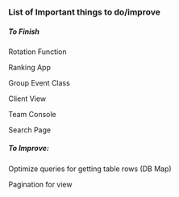 ### List of Important things to do/improve
##### To Finish
Rotation Function

Ranking App

Group Event Class

Client View

Team Console

Search Page


##### To Improve:
Optimize queries for getting table rows (DB Map)

Pagination for view
